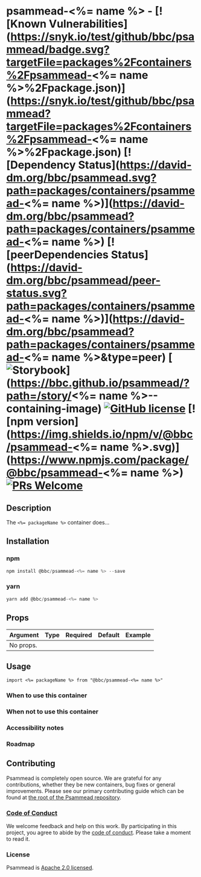 # psammead-<%= name %> - [![Known Vulnerabilities](https://snyk.io/test/github/bbc/psammead/badge.svg?targetFile=packages%2Fcontainers%2Fpsammead-<%= name %>%2Fpackage.json)](https://snyk.io/test/github/bbc/psammead?targetFile=packages%2Fcontainers%2Fpsammead-<%= name %>%2Fpackage.json) [![Dependency Status](https://david-dm.org/bbc/psammead.svg?path=packages/containers/psammead-<%= name %>)](https://david-dm.org/bbc/psammead?path=packages/containers/psammead-<%= name %>) [![peerDependencies Status](https://david-dm.org/bbc/psammead/peer-status.svg?path=packages/containers/psammead-<%= name %>)](https://david-dm.org/bbc/psammead?path=packages/containers/psammead-<%= name %>&type=peer) [![Storybook](https://raw.githubusercontent.com/storybooks/brand/master/badge/badge-storybook.svg?sanitize=true)](https://bbc.github.io/psammead/?path=/story/<%= name %>--containing-image) [![GitHub license](https://img.shields.io/badge/license-Apache%202.0-blue.svg)](https://github.com/bbc/psammead/blob/latest/LICENSE) [![npm version](https://img.shields.io/npm/v/@bbc/psammead-<%= name %>.svg)](https://www.npmjs.com/package/@bbc/psammead-<%= name %>) [![PRs Welcome](https://img.shields.io/badge/PRs-welcome-brightgreen.svg)](https://github.com/bbc/psammead/blob/latest/CONTRIBUTING.md)

## Description

The `<%= packageName %>` container does...

## Installation

### npm
```jsx
npm install @bbc/psammead-<%= name %> --save
```

### yarn
```jsx
yarn add @bbc/psammead-<%= name %>
```

## Props

| Argument  | Type | Required | Default | Example |
| --------- | ---- | -------- | ------- | ------- |
| No props. |      |          |         |         |

## Usage

<!-- Description of the container usage -->

```
import <%= packageName %> from "@bbc/psammead-<%= name %>"
```

### When to use this container

<!-- Description of the where the container can be used -->

### When not to use this container

<!-- Description of the where the container shouldn't can be used -->

### Accessibility notes

<!-- Information about accessibility for this container -->

### Roadmap

<!-- Known future changes of the container -->

## Contributing

Psammead is completely open source. We are grateful for any contributions, whether they be new containers, bug fixes or general improvements. Please see our primary contributing guide which can be found at [the root of the Psammead repository](https://github.com/bbc/psammead/blob/latest/CONTRIBUTING.md).

### [Code of Conduct](https://github.com/bbc/psammead/blob/latest/CODE_OF_CONDUCT.md)

We welcome feedback and help on this work. By participating in this project, you agree to abide by the [code of conduct](https://github.com/bbc/psammead/blob/latest/CODE_OF_CONDUCT.md). Please take a moment to read it.

### License

Psammead is [Apache 2.0 licensed](https://github.com/bbc/psammead/blob/latest/LICENSE).
